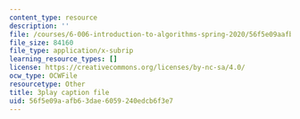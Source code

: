 ```yaml
---
content_type: resource
description: ''
file: /courses/6-006-introduction-to-algorithms-spring-2020/56f5e09aafb63dae6059240edcb6f3e7_r4-cftqTcdI.srt
file_size: 84160
file_type: application/x-subrip
learning_resource_types: []
license: https://creativecommons.org/licenses/by-nc-sa/4.0/
ocw_type: OCWFile
resourcetype: Other
title: 3play caption file
uid: 56f5e09a-afb6-3dae-6059-240edcb6f3e7
---
```


